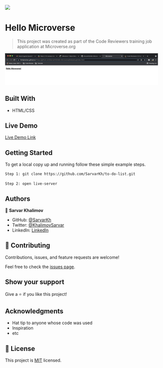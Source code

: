 ![](https://img.shields.io/badge/Microverse-blueviolet)

# Hello Microverse

> This project was created as part of the Code Reviewers training job application at Microverse.org

![screenshot](./app_screenshot.png)

## Built With

- HTML/CSS

## Live Demo

[Live Demo Link](https://htmlpreview.github.io/?https://github.com/SarvarKh/Hello-Microverse/blob/setup/index.html)


## Getting Started
To get a local copy up and running follow these simple example steps.

    Step 1: git clone https://github.com/SarvarKh/to-do-list.git
    
    Step 2: open live-server



## Authors

👤 **Sarvar Khalimov**

- GitHub: [@SarvarKh](https://github.com/SarvarKh)
- Twitter: [@KhalimovSarvar](https://twitter.com/KhalimovSarvar)
- LinkedIn: [LinkedIn](https://www.linkedin.com/in/sarvar-khalimov)

## 🤝 Contributing

Contributions, issues, and feature requests are welcome!

Feel free to check the [issues page](../../issues/).

## Show your support

Give a ⭐️ if you like this project!

## Acknowledgments

- Hat tip to anyone whose code was used
- Inspiration
- etc

## 📝 License

This project is [MIT](./MIT.md) licensed.